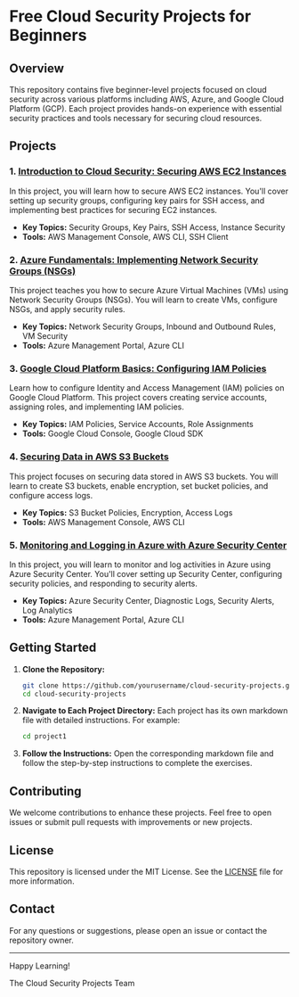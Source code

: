 # Free Cloud Security Projects for Beginners

## Overview

This repository contains five beginner-level projects focused on cloud security across various platforms including AWS, Azure, and Google Cloud Platform (GCP). Each project provides hands-on experience with essential security practices and tools necessary for securing cloud resources.

## Projects

### 1. [Introduction to Cloud Security: Securing AWS EC2 Instances](project1.md)

In this project, you will learn how to secure AWS EC2 instances. You'll cover setting up security groups, configuring key pairs for SSH access, and implementing best practices for securing EC2 instances.

- **Key Topics:** Security Groups, Key Pairs, SSH Access, Instance Security
- **Tools:** AWS Management Console, AWS CLI, SSH Client

### 2. [Azure Fundamentals: Implementing Network Security Groups (NSGs)](project2.md)

This project teaches you how to secure Azure Virtual Machines (VMs) using Network Security Groups (NSGs). You will learn to create VMs, configure NSGs, and apply security rules.

- **Key Topics:** Network Security Groups, Inbound and Outbound Rules, VM Security
- **Tools:** Azure Management Portal, Azure CLI

### 3. [Google Cloud Platform Basics: Configuring IAM Policies](project3.md)

Learn how to configure Identity and Access Management (IAM) policies on Google Cloud Platform. This project covers creating service accounts, assigning roles, and implementing IAM policies.

- **Key Topics:** IAM Policies, Service Accounts, Role Assignments
- **Tools:** Google Cloud Console, Google Cloud SDK

### 4. [Securing Data in AWS S3 Buckets](project4.md)

This project focuses on securing data stored in AWS S3 buckets. You will learn to create S3 buckets, enable encryption, set bucket policies, and configure access logs.

- **Key Topics:** S3 Bucket Policies, Encryption, Access Logs
- **Tools:** AWS Management Console, AWS CLI

### 5. [Monitoring and Logging in Azure with Azure Security Center](project5.md)

In this project, you will learn to monitor and log activities in Azure using Azure Security Center. You'll cover setting up Security Center, configuring security policies, and responding to security alerts.

- **Key Topics:** Azure Security Center, Diagnostic Logs, Security Alerts, Log Analytics
- **Tools:** Azure Management Portal, Azure CLI

## Getting Started

1. **Clone the Repository:**
    ```bash
    git clone https://github.com/yourusername/cloud-security-projects.git
    cd cloud-security-projects
    ```

2. **Navigate to Each Project Directory:**
    Each project has its own markdown file with detailed instructions. For example:
    ```bash
    cd project1
    ```

3. **Follow the Instructions:**
    Open the corresponding markdown file and follow the step-by-step instructions to complete the exercises.

## Contributing

We welcome contributions to enhance these projects. Feel free to open issues or submit pull requests with improvements or new projects.

## License

This repository is licensed under the MIT License. See the [LICENSE](LICENSE) file for more information.

## Contact

For any questions or suggestions, please open an issue or contact the repository owner.

---

Happy Learning!

The Cloud Security Projects Team
